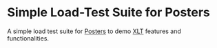 # Simple Load-Test Suite for Posters

A simple load test suite for [Posters](https://github.com/Xceptance/posters-demo-store) to demo [XLT](https://github.com/Xceptance/XLT) features and functionalities.